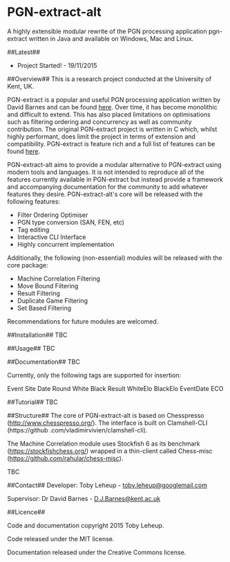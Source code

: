 # PGN-extract-alt
A highly extensible modular rewrite of the PGN processing application pgn-extract written in Java and available on Windows, Mac and Linux.

##Latest##
 <ul>
 	<li>Project Started! - 19/11/2015</li>
 </ul>

##Overview##
This is a research project conducted at the University of Kent, UK.

PGN-extract is a popular and useful PGN processing application written by David Barnes and can be found <a href="https://www.cs.kent.ac.uk/people/staff/djb/pgn-extract/">here</a>. Over time, it has become monolithic and difficult to extend. This has also placed limitations on optimisations such as filtering ordering and concurrency as well as community contribution. The original PGN-extract project is written in C which, whilst highly performant, does limit the project in terms of extension and compatibility. PGN-extract is feature rich and a full list of features can be found <a href="https://www.cs.kent.ac.uk/people/staff/djb/pgn-extract/help.html">here</a>.

PGN-extract-alt aims to provide a modular alternative to PGN-extract using modern tools and languages. It is not intended to reproduce all of the features currently available in PGN-extract but instead provide a framework and accompanying documentation for the community to add whatever features they desire. PGN-extract-alt's core will be released with the following features:

<ul>
	<li>Filter Ordering Optimiser</li>
	<li>PGN type conversion (SAN, FEN, etc)</li>
	<li>Tag editing</li>
	<li>Interactive CLI Interface</li>
	<li>Highly concurrent implementation</li>
</ul>

Additionally, the following (non-essential) modules will be released with the core package:

<ul>
	<li>Machine Correlation Filtering</li>
	<li>Move Bound Filtering</l>
	<li>Result Filtering</li>
	<li>Duplicate Game Filtering</li>
	<li>Set Based Filtering</li>
</ul>

Recommendations for future modules are welcomed. 

##Installation##
TBC

##Usage##
TBC

##Documentation##
TBC

Currently, only the following tags are supported for insertion:

Event
Site
Date
Round
White
Black
Result
WhiteElo
BlackElo
EventDate
ECO

##Tutorial##
TBC

##Structure##
The core of PGN-extract-alt is based on Chesspresso (http://www.chesspresso.org/). The interface is built on Clamshell-CLI (https://github
.com/vladimirvivien/clamshell-cli).

The Machine Correlation module uses Stockfish 6 as its benchmark (https://stockfishchess.org/) wrapped in a thin-client called Chess-misc (https://github.com/rahular/chess-misc). 

TBC

##Contact##
Developer: Toby Leheup - toby.leheup@googlemail.com

Supervisor: Dr David Barnes - D.J.Barnes@kent.ac.uk

##Licence##

Code and documentation copyright 2015 Toby Leheup.

Code released under the MIT license.

Documentation released under the Creative Commons license.
